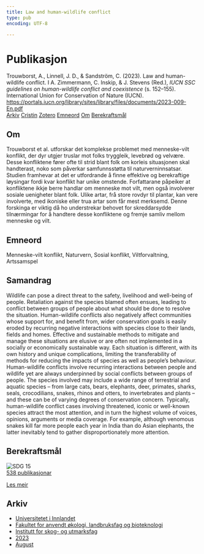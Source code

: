 ```yaml
---
title: Law and human-wildlife conflict
type: pub
encoding: UTF-8

---
```

<h1>Publikasjon</h1>
<article id="csl-bib-container-ML6Y8WDU" class="csl-bib-container">
  <div class="csl-bib-body"> <div class="csl-entry">Trouwborst, A., Linnell, J. D., &#38; Sandström, C. (2023). Law and human-wildlife conflict. I A. Zimmermann, C. Inskip, &#38; J. Stevens (Red.), <i>IUCN SSC guidelines on human-wildlife conflict and coexistence</i> (s. 152–155). International Union for Conservation of Nature (IUCN). <a href="https://portals.iucn.org/library/sites/library/files/documents/2023-009-En.pdf">https://portals.iucn.org/library/sites/library/files/documents/2023-009-En.pdf</a></div> </div>
  <div class="csl-bib-buttons">
    <a href="#taxonomy-article-ML6Y8WDU" alt="archive" class="csl-bib-button">Arkiv</a>
    <a href="https://app.cristin.no/results/show.jsf?id=2169042" alt="Cristin" class="csl-bib-button">Cristin</a>
    <a href="http://zotero.org/groups/5881554/items/ML6Y8WDU" alt="Zotero" class="csl-bib-button">Zotero</a>
    <a href="#keywords-article-ML6Y8WDU" alt="keywords" class="csl-bib-button">Emneord</a>
    <a href="#about-article-ML6Y8WDU" alt="about_pub" class="csl-bib-button">Om</a>
    <a href="#sdg-article-ML6Y8WDU" alt="sdg" class="csl-bib-button">Berekraftsmål</a>
  </div>
  <div id="csl-bib-meta-container-ML6Y8WDU"></div>
</article>
<div id="csl-bib-meta-ML6Y8WDU" class="csl-bib-meta">
  <article id="about-article-ML6Y8WDU" class="about_pub-article">
    <h1>Om</h1>
    Trouwborst et al. utforskar det komplekse problemet med menneske-vilt konflikt, der dyr utgjer truslar mot folks tryggleik, levebrød og velvære. Desse konfliktene fører ofte til strid blant folk om korleis situasjonen skal handterast, noko som påverkar samfunnsstøtta til naturverninnsatsar. Studien framhevar at det er utfordrande å finne effektive og berekraftige løysingar fordi kvar konflikt har unike omstende. Forfattarane påpeiker at konfliktene ikkje berre handlar om menneske mot vilt, men også involverer sosiale uenigheter blant folk. Ulike artar, frå store rovdyr til plantar, kan vere involverte, med ikoniske eller trua artar som får mest merksemd. Denne forskinga er viktig då ho understrekar behovet for skreddarsydde tilnærmingar for å handtere desse konfliktene og fremje samliv mellom menneske og vilt.
  </article>
  <article id="keywords-article-ML6Y8WDU" class="keywords-article">
    <h1>Emneord</h1>
    Menneske-vilt konflikt, Naturvern, Sosial konflikt, Viltforvaltning, Artssamspel
  </article>
  <article id="abstract-article-ML6Y8WDU" class="abstract-article">
    <h1>Samandrag</h1>
    Wildlife can pose a direct threat to the safety, livelihood and well-being of people. Retaliation against  the species blamed often ensues, leading to conflict between groups of people about what should be  done to resolve the situation. Human-wildlife conflicts also negatively affect communities whose support for, and benefit from, wider conservation goals is easily eroded by recurring negative interactions with species close to their lands, fields and homes. Effective and sustainable methods to mitigate and manage these situations are elusive or are often not implemented in a socially or  
economically sustainable way. Each situation is different, with its own history and unique complications, limiting the transferability of methods for reducing the impacts of species as well as people’s behaviour. 
Human-wildlife conflicts involve recurring interactions between people and wildlife yet are always underpinned by social conflicts between groups of people. The species involved may include a wide range of terrestrial and aquatic species – from large cats, bears, elephants, deer, primates, sharks, seals, crocodilians, snakes, rhinos and otters, to invertebrates and plants – and these can be of varying degrees of conservation concern. Typically, human-wildlife conflict cases involving threatened, iconic or well-known species attract the most attention, and in turn the highest volume of voices, opinions, arguments or media coverage. For example, although venomous snakes kill far more people each year in India than do Asian elephants, the latter inevitably tend to gather disproportionately more attention.
  </article>
  <article id="sdg-article-ML6Y8WDU" class="sdg-article">
    <h1>Berekraftsmål</h1>
    <div class="sdg-container"><div id="sdg15" class="sdg">
        <img src="{{< params subfolder >}}images/sdg/sdg15_nn.png" class="image" alt="SDG 15">
        <div class="sdg-overlay">
          <a href="{{< params subfolder >}}nn/archive/?sdg=15#archive" class="sdg-publication-count"><span>538</span> publikasjonar</a>
          <p><a href="https://fn.no/om-fn/fns-baerekraftsmaal/livet-paa-land?lang=nno-NO" class="sdg-read-more">Les meir</a></p>
        </div>
      </div></div>
  </article>
  <article id="taxonomy-article-ML6Y8WDU" class="taxonomy-article">
    <h1>Arkiv</h1>
    <ul>
      <li><a href="{{< params subfolder >}}nn/archive/?key=3DCRN523">Universitetet i Innlandet</a></li>
      <li><a href="{{< params subfolder >}}nn/archive/?key=T77LXH6D">Fakultet for anvendt økologi, landbruksfag og bioteknologi</a></li>
      <li><a href="{{< params subfolder >}}nn/archive/?key=7TRARPE3">Institutt for skog- og utmarksfag</a></li>
      <li><a href="{{< params subfolder >}}nn/archive/?key=WXLLSUEU">2023</a></li>
      <li><a href="{{< params subfolder >}}nn/archive/?key=HN7NQVIT">August</a></li>
    </ul>
  </article>
</div>
